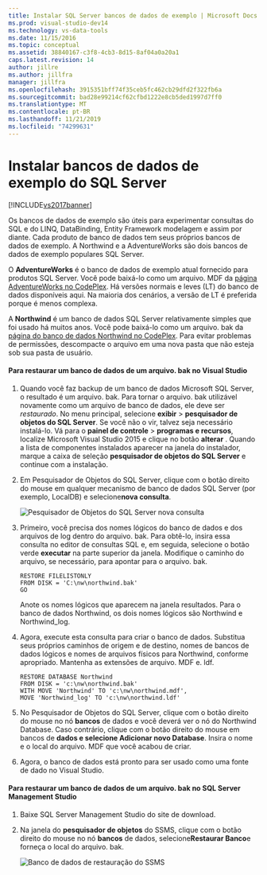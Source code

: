 ```yaml
---
title: Instalar SQL Server bancos de dados de exemplo | Microsoft Docs
ms.prod: visual-studio-dev14
ms.technology: vs-data-tools
ms.date: 11/15/2016
ms.topic: conceptual
ms.assetid: 38840167-c3f8-4cb3-8d15-8af04a0a20a1
caps.latest.revision: 14
author: jillre
ms.author: jillfra
manager: jillfra
ms.openlocfilehash: 3915351bff74f35ceb5fc462cb29dfd2f322fb6a
ms.sourcegitcommit: bad28e99214cf62cfbd1222e8cb5ded1997d7ff0
ms.translationtype: MT
ms.contentlocale: pt-BR
ms.lasthandoff: 11/21/2019
ms.locfileid: "74299631"
---
```

# <a name="install-sql-server-sample-databases"></a>Instalar bancos de dados de exemplo do SQL Server
[!INCLUDE[vs2017banner](../includes/vs2017banner.md)]

Os bancos de dados de exemplo são úteis para experimentar consultas do SQL e do LINQ, DataBinding, Entity Framework modelagem e assim por diante.  Cada produto de banco de dados tem seus próprios bancos de dados de exemplo. A Northwind e a AdventureWorks são dois bancos de dados de exemplo populares SQL Server.

 O **AdventureWorks** é o banco de dados de exemplo atual fornecido para produtos SQL Server. Você pode baixá-lo como um arquivo. MDF da [página AdventureWorks no CodePlex](https://archive.codeplex.com/?p=msftdbprodsamples). Há versões normais e leves (LT) do banco de dados disponíveis aqui. Na maioria dos cenários, a versão de LT é preferida porque é menos complexa.

 A **Northwind** é um banco de dados SQL Server relativamente simples que foi usado há muitos anos. Você pode baixá-lo como um arquivo. bak da [página do banco de dados Northwind no CodePlex](https://northwinddatabase.codeplex.com/). Para evitar problemas de permissões, descompacte o arquivo em uma nova pasta que não esteja sob sua pasta de usuário.

#### <a name="to-restore-a-database-from-a-bak-file-in-visual-studio"></a>Para restaurar um banco de dados de um arquivo. bak no Visual Studio

1. Quando você faz backup de um banco de dados Microsoft SQL Server, o resultado é um arquivo. bak. Para tornar o arquivo. bak utilizável novamente como um arquivo de banco de dados, ele deve ser *restaurado*. No menu principal, selecione **exibir** > **pesquisador de objetos do SQL Server**. Se você não o vir, talvez seja necessário instalá-lo. Vá para o **painel de controle** > **programas e recursos**, localize Microsoft Visual Studio 2015 e clique no botão **alterar** . Quando a lista de componentes instalados aparecer na janela do instalador, marque a caixa de seleção **pesquisador de objetos do SQL Server** e continue com a instalação.

2. Em Pesquisador de Objetos do SQL Server, clique com o botão direito do mouse em qualquer mecanismo de banco de dados SQL Server (por exemplo, LocalDB) e selecione**nova consulta**.

     ![Pesquisador de Objetos do SQL Server nova consulta](../data-tools/media/raddata-sql-server-object-explorer-new-query.png "raddata Pesquisador de Objetos do SQL Server nova consulta")

3. Primeiro, você precisa dos nomes lógicos do banco de dados e dos arquivos de log dentro do arquivo. bak. Para obtê-lo, insira essa consulta no editor de consultas SQL e, em seguida, selecione o botão verde **executar** na parte superior da janela. Modifique o caminho do arquivo, se necessário, para apontar para o arquivo. bak.

    ```
    RESTORE FILELISTONLY
    FROM DISK = 'C:\nw\northwind.bak'
    GO
    ```

     Anote os nomes lógicos que aparecem na janela resultados.  Para o banco de dados Northwind, os dois nomes lógicos são Northwind e Northwind_log.

4. Agora, execute esta consulta para criar o banco de dados. Substitua seus próprios caminhos de origem e de destino, nomes de bancos de dados lógicos e nomes de arquivos físicos para Northwind, conforme apropriado. Mantenha as extensões de arquivo. MDF e. ldf.

    ```
    RESTORE DATABASE Northwind
    FROM DISK = 'c:\nw\northwind.bak'
    WITH MOVE 'Northwind' TO 'c:\nw\northwind.mdf',
    MOVE 'Northwind_log' TO 'c:\nw\northwind.ldf'
    ```

5. No Pesquisador de Objetos do SQL Server, clique com o botão direito do mouse no nó **bancos** de dados e você deverá ver o nó do Northwind Database. Caso contrário, clique com o botão direito do mouse em bancos de **dados e selecione Adicionar novo Database**. Insira o nome e o local do arquivo. MDF que você acabou de criar.

6. Agora, o banco de dados está pronto para ser usado como uma fonte de dado no Visual Studio.

#### <a name="to-restore-a-database-from-a-bak-file-in-sql-server-management-studio"></a>Para restaurar um banco de dados de um arquivo. bak no SQL Server Management Studio

1. Baixe SQL Server Management Studio do site de download.

2. Na janela do **pesquisador de objetos** do SSMS, clique com o botão direito do mouse no nó **bancos** de dados, selecione**Restaurar Banco**e forneça o local do arquivo. bak.

     ![Banco de dados de restauração do SSMS](../data-tools/media/raddata-ssms-restore-database.png "Banco de dados de restauração do raddata SSMS")
